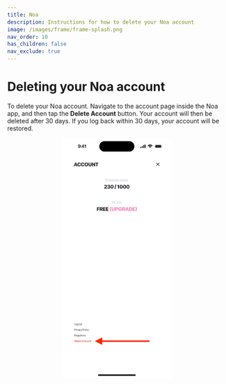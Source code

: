 ```yaml
---
title: Noa
description: Instructions for how to delete your Noa account
image: /images/frame/frame-splash.png
nav_order: 10
has_children: false
nav_exclude: true
---
```


# Deleting your Noa account 

To delete your Noa account. Navigate to the account page inside the Noa app, and then tap the **Delete Account** button. Your account will then be deleted after 30 days. If you log back within 30 days, your account will be restored.

<div style="text-align:center">
    <img src="/noa/images/delete-account.png" alt="How to delete the Noa user account" width="50%"/>
</div>